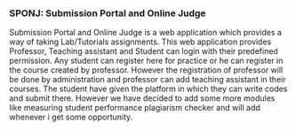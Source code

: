 ### SPONJ: Submission Portal and Online Judge
 Submission Portal and Online Judge is a web application which provides a way of taking 
 Lab/Tutorials assignments. This web application provides Professor, Teaching assistant
 and Student can login with their predefined permission. Any student can register here 
 for practice or he can register in the course created by professor. However the registration
 of professor will be done by administration and professor can add teaching assistant in their
 courses. The student have given the platform in which they can write codes and submit there.
 However we have decided to add some more modules like measuring student performance plagiarism
 checker and will add whenever i get some opportunity.
